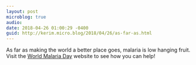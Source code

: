 ```yaml
---
layout: post
microblog: true
audio: 
date: 2018-04-26 01:00:29 -0400
guid: http://kerim.micro.blog/2018/04/26/as-far-as.html
---
```

As far as making the world a better place goes, malaria is low hanging fruit. Visit the [World Malaria Day](https://www.worldmalariaday2018.org/) website to see how you can help!

